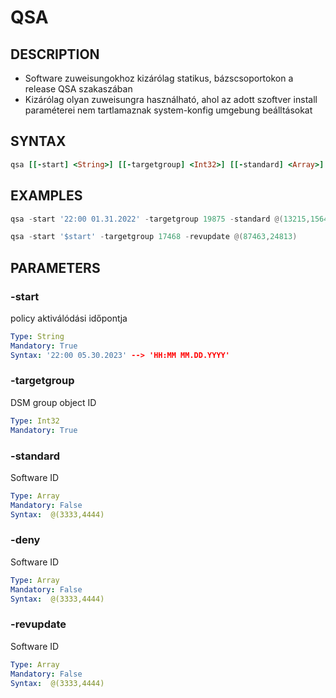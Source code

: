 # QSA

## DESCRIPTION
+ Software zuweisungokhoz kizárólag statikus, bázscsoportokon a release QSA szakaszában
+ Kizárólag olyan zuweisungra használható, ahol az adott szoftver install paraméterei nem tartlamaznak system-konfig umgebung beálltásokat


## SYNTAX

```ruby
qsa [[-start] <String>] [[-targetgroup] <Int32>] [[-standard] <Array>] [[-revupdate] <Array>] [[-deny] <Array>]
```

## EXAMPLES

```powershell
qsa -start '22:00 01.31.2022' -targetgroup 19875 -standard @(13215,15644) -deny @(32544,68768)

qsa -start '$start' -targetgroup 17468 -revupdate @(87463,24813)
```

## PARAMETERS

### -start
policy aktiválódási időpontja

```yaml
Type: String
Mandatory: True
Syntax: '22:00 05.30.2023' --> 'HH:MM MM.DD.YYYY'
```

### -targetgroup
DSM group object ID

```yaml
Type: Int32
Mandatory: True
```

### -standard
Software ID 

```yaml
Type: Array
Mandatory: False
Syntax:  @(3333,4444)
```

### -deny
Software ID 

```yaml
Type: Array
Mandatory: False
Syntax:  @(3333,4444)
```

### -revupdate
Software ID 

```yaml
Type: Array
Mandatory: False
Syntax:  @(3333,4444)
```
